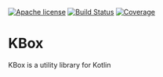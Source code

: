 [![Apache license](https://img.shields.io/badge/license-Apache%202.0-brightgreen.svg)](http://opensource.org/licenses/Apache2.0)
[![Build Status](https://travis-ci.org/robstoll/kbox.svg?branch=master)](https://travis-ci.org/robstoll/kbox)
[![Coverage](https://codecov.io/github/robstoll/kbox/coverage.svg?branch=master)](https://codecov.io/github/robstoll/kbox?branch=master)

# KBox
KBox is a utility library for Kotlin